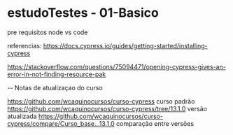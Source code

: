 # estudoTestes - 01-Basico

pre requisitos
node 
vs code 

referencias:
https://docs.cypress.io/guides/getting-started/installing-cypress

https://stackoverflow.com/questions/75094471/opening-cypress-gives-an-error-in-not-finding-resource-pak

--
Notas de atualizaçao do curso 

https://github.com/wcaquinocursos/curso-cypress                                 curso padrão 
https://github.com/wcaquinocursos/curso-cypress/tree/13.1.0                     versão atualizada 
https://github.com/wcaquinocursos/curso-cypress/compare/Curso_base...13.1.0     comparação entre versões 

